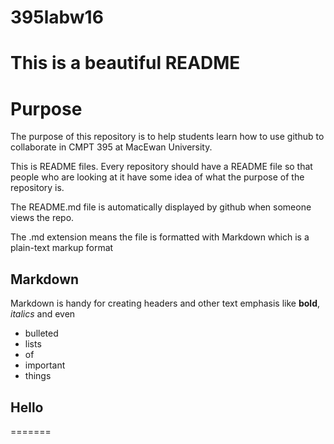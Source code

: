 # 395labw16

This is a beautiful README
==========================

Purpose
=======

The purpose of this repository is to help students learn how to use github to collaborate in CMPT 395 at MacEwan University.

This is README files.  Every repository should have a README file so that people who are looking at
it have some idea of what the purpose of the repository is.  

The README.md file is automatically displayed by github when someone views the repo.

The .md extension means the file is formatted with Markdown which is a plain-text markup format

Markdown
--------

Markdown is handy for creating headers and other text emphasis like **bold**, *italics* and even
- bulleted
- lists
- of
- important
- things

Hello
------
=======
